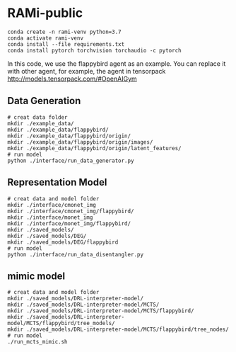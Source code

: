 # RAMi-public
```
conda create -n rami-venv python=3.7
conda activate rami-venv
conda install --file requirements.txt
conda install pytorch torchvision torchaudio -c pytorch
```
In this code, we use the flappybird agent as an example. You can replace it with other agent, for example, the agent in tensorpack http://models.tensorpack.com/#OpenAIGym

## Data Generation
```
# creat data folder
mkdir ./example_data/
mkdir ./example_data/flappybird/
mkdir ./example_data/flappybird/origin/
mkdir ./example_data/flappybird/origin/images/
mkdir ./example_data/flappybird/origin/latent_features/
# run model
python ./interface/run_data_generator.py
```

## Representation Model
```
# creat data and model folder
mkdir ./interface/cmonet_img
mkdir ./interface/cmonet_img/flappybird/
mkdir ./interface/monet_img
mkdir ./interface/monet_img/flappybird/
mkdir ./saved_models/
mkdir ./saved_models/DEG/
mkdir ./saved_models/DEG/flappybird
# run model
python ./interface/run_data_disentangler.py
```

## mimic model
```
# creat data and model folder
mkdir ./saved_models/DRL-interpreter-model/
mkdir ./saved_models/DRL-interpreter-model/MCTS/
mkdir ./saved_models/DRL-interpreter-model/MCTS/flappybird/
mkdir ./saved_models/DRL-interpreter-model/MCTS/flappybird/tree_models/
mkdir ./saved_models/DRL-interpreter-model/MCTS/flappybird/tree_nodes/
# run model
./run_mcts_mimic.sh
```



